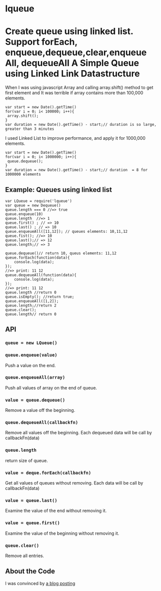 # lqueue
Create queue using linked list. Support forEach, enqueue,dequeue,clear,enqueue All, dequeueAll
A Simple Queue using Linked Link Datastructure
=========================================

When I was using javascript Array and calling array.shift() method to get first element and It was terrible if array contains more than 100,000 elements.

    var start = new Date().getTime()
    for(var i = 0; i< 100000; i++){
     array.shift();
    }
    var duration = new Date().getTime() - start;// duration is so large, greater than 3 minutes

I used Linked List to improve performance, and apply it for 1000,000 elements.

    var start = new Date().getTime()
    for(var i = 0; i< 1000000; i++){
     queue.dequeue();
    }
    var duration = new Date().getTime() - start;// duration  = 8 for 1000000 elements


## Example: Queues using linked list

    var LQueue = require('lqueue')
    var queue = new Dequeue()
    queue.length === 0 //=> true
    queue.enqueue(10)
    queue.length  //=> 1
    queue.first() ; // => 10
    queue.last() ; // => 10
    queue.enqueueAll([11,12]); // queues elements: 10,11,12
    queue.fist(); //=> 10
    queue.last();// => 12
    queue.length;// => 3

    queue.dequeue()// return 10, queus elements: 11,12
    queue.forEach(function(data){
        console.log(data);
    });
    //=> print: 11 12
    queue.dequeueAll(function(data){
        console.log(data);
    });
    //=> print: 11 12
    queue.length //return 0
    queue.isEmpty(); //return true;
    queue.enqueueAll([1,2]);
    queue.length;//return 2
    queue.clear();
    queue.length// return 0


## API

### `queue = new LQueue()`

### `queue.enqueue(value)`
Push a value on the end.

### `queue.enqueueAll(array)`
Push all values of array on the end of queue.

### `value = queue.dequeue()`
Remove a value off the beginning.

### `queue.dequeueAll(callbackfn)`
Remove all values off the beginning. Each dequeued data will be call by callbackFn(data)

### `queue.length`
return size of queue.

### `value = deque.forEach(callbackfn)`
Get all values of queues without removing. Each data will be call by callbackFn(data)

### `value = queue.last()`
Examine the value of the end without removing it.

### `value = queue.first()`
Examine the value of the beginning without removing it.

### `queue.clear()`
Remove all entries.


## About the Code

I was convinced by [a blog posting](http://www.dreamincode.net/forums/topic/10157-data-structures-in-c-tutorial/)
